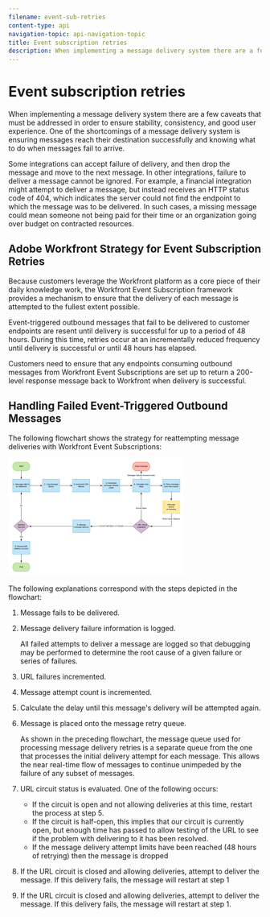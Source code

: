 ```yaml
---
filename: event-sub-retries
content-type: api
navigation-topic: api-navigation-topic
title: Event subscription retries
description: When implementing a message delivery system there are a few caveats that must be addressed in order to ensure stability, consistency, and good user experience. One of the shortcomings of a message delivery system is ensuring messages reach their destination successfully and knowing what to do when messages fail to arrive.
---
```


# Event subscription retries

When implementing a message delivery system there are a few caveats that must be addressed in order to ensure stability, consistency, and good user experience. One of the shortcomings of a message delivery system is ensuring messages reach their destination successfully and knowing what to do when messages fail to arrive.&nbsp;

Some integrations can accept failure of delivery, and then drop the message and move to the next message.  In other integrations, failure to deliver a message cannot be ignored. For example, a financial integration might attempt to deliver a message, but instead receives an HTTP status code of 404, which indicates the server could not find the endpoint to which the message was to be delivered. In such cases, a missing message could mean someone not being paid for their time or an organization going over budget on contracted resources.

## Adobe Workfront Strategy for Event Subscription Retries

Because customers leverage the Workfront platform as a core piece of their daily knowledge work, the Workfront Event Subscription framework provides a mechanism to ensure that the delivery of each message is attempted to the fullest extent possible.

Event-triggered outbound messages that fail to be delivered to customer endpoints are resent until delivery is successful for up to a period of 48 hours. During this time, retries occur at an incrementally reduced frequency until delivery is successful or until 48 hours has elapsed.

Customers need to ensure that any endpoints consuming outbound messages from Workfront Event Subscriptions are set up to return a 200-level response message back to Workfront when delivery is successful.

## Handling Failed Event-Triggered Outbound Messages

The following flowchart shows the strategy for reattempting message deliveries with Workfront Event Subscriptions:

![](assets/event-subscription-circuit-breaker-retries-350x234.png)

The following explanations correspond with the steps depicted in the flowchart:

1. Message fails to be delivered. 
1. Message delivery failure information is logged.

   All failed attempts to deliver a message are logged so that debugging may be performed to determine the root cause of a given failure or series of failures. 

1. URL failures incremented. 
1. Message attempt count is incremented. 
1. Calculate the delay until this message's delivery will be attempted again. 
1. Message is placed onto the message retry queue.

   As shown in the preceding flowchart, the message queue used for processing message delivery retries is a separate queue from the one that processes the initial delivery attempt for each message. This allows the near real-time flow of messages to continue unimpeded by the failure of any subset of messages. 

1. URL circuit status is evaluated. One of the following occurs:

   * If the circuit is open and not allowing deliveries at this time, restart the process at step 5.
   * If the circuit is half-open, this implies that our circuit is currently open, but enough time has passed to allow testing of the URL to see if the problem with delivering to it has been resolved.
   * If the message delivery attempt limits have been reached (48 hours of retrying) then the message is dropped

1. If the URL circuit is closed and allowing deliveries, attempt to deliver the message. If this delivery fails, the message will restart at step 1 

1. If the URL circuit is closed and allowing deliveries, attempt to deliver the message. If this delivery fails, the message will restart at step 1.

   <!--
   <li value="10" data-mc-conditions="QuicksilverOrClassic.Draft mode">Workfront disables Event Subscriptions when both of the following criteria are met:
   <ul>
   <!--
   <li data-mc-conditions="QuicksilverOrClassic.Draft mode">The Event Subscription has failed 1000 delivery attempts consecutively</li>
   <li data-mc-conditions="QuicksilverOrClassic.Draft mode">48 hours have passed since the last successful delivery</li>
   </ul></li>
   -->
